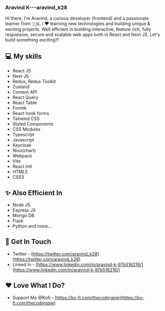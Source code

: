 ### Aravind K---aravind_k28

Hi there, I'm Aravind, a curious developer (frontend) and a passionate learner from 🇮🇳. I ❤️ learning new technologies and building unique & exciting projects. Well efficient in building interactive, feature rich, fully responsive, secure and scalable web apps both in React and Next JS. Let's build something exciting?!

## 💻 My skills

- React JS
- Next JS
- Redux, Redux Toolkit
- Zustand
- Context API
- React Query
- React Table
- Formik
- React hook forms
- Tailwind CSS
- Styled Components
- CSS Modules
- Typescript
- Javascript
- Keycloak
- Nivo(chart)
- Webpack
- Vite
- React Intl
- HTML5
- CSS3

## ✨ Also Efficient In

- Node JS
- Express JS
- Mongo DB
- Flask
- Python and more...

## 📱 Get In Touch

- Twitter - [https://twitter.com/aravind_k28](https://twitter.com/aravind_k28)
- Linked In - [https://www.linkedin.com/in/aravind-k-97b516216/](https://www.linkedin.com/in/aravind-k-97b516216/)

## ❤️ Love What I Do?

- Support Me @Kofi - [https://ko-fi.com/thecodingpie](https://ko-fi.com/thecodingpie)
